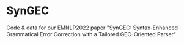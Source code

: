 # SynGEC
Code &amp; data for our EMNLP2022 paper "SynGEC: Syntax-Enhanced Grammatical Error Correction with a Tailored GEC-Oriented Parser"
